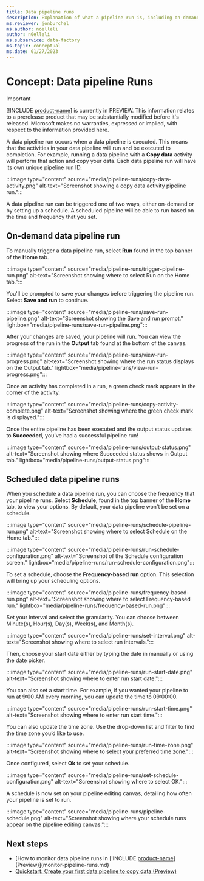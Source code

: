 ```yaml
---
title: Data pipeline runs
description: Explanation of what a pipeline run is, including on-demand and scheduled runs.
ms.reviewer: jonburchel
ms.author: noelleli
author: n0elleli
ms.subservice: data-factory
ms.topic: conceptual
ms.date: 01/27/2023
---
```


# Concept: Data pipeline Runs

> [!IMPORTANT]
> [!INCLUDE [product-name](../includes/product-name.md)] is currently in PREVIEW.
> This information relates to a prerelease product that may be substantially modified before it's released. Microsoft makes no warranties, expressed or implied, with respect to the information provided here.

A data pipeline run occurs when a data pipeline is executed. This means that the activities in your data pipeline will run and be executed to completion. For example, running a data pipeline with a **Copy data** activity will perform that action and copy your data. Each data pipeline run will have its own unique pipeline run ID.

:::image type="content" source="media/pipeline-runs/copy-data-activity.png" alt-text="Screenshot showing a copy data activity pipeline run.":::

A data pipeline run can be triggered one of two ways, either on-demand or by setting up a schedule. A scheduled pipeline will be able to run based on the time and frequency that you set.

## On-demand data pipeline run

To manually trigger a data pipeline run, select **Run** found in the top banner of the **Home** tab.

:::image type="content" source="media/pipeline-runs/trigger-pipeline-run.png" alt-text="Screenshot showing where to select Run on the Home tab.":::

You'll be prompted to save your changes before triggering the pipeline run. Select **Save and run** to continue.

:::image type="content" source="media/pipeline-runs/save-run-pipeline.png" alt-text="Screenshot showing the Save and run prompt." lightbox="media/pipeline-runs/save-run-pipeline.png":::

After your changes are saved, your pipeline will run. You can view the progress of the run in the **Output** tab found at the bottom of the canvas.

:::image type="content" source="media/pipeline-runs/view-run-progress.png" alt-text="Screenshot showing where the run status displays on the Output tab." lightbox="media/pipeline-runs/view-run-progress.png":::

Once an activity has completed in a run, a green check mark appears in the corner of the activity.

:::image type="content" source="media/pipeline-runs/copy-activity-complete.png" alt-text="Screenshot showing where the green check mark is displayed.":::

Once the entire pipeline has been executed and the output status updates to **Succeeded**, you've had a successful pipeline run!

:::image type="content" source="media/pipeline-runs/output-status.png" alt-text="Screenshot showing where Succeeded status shows in Output tab." lightbox="media/pipeline-runs/output-status.png":::

## Scheduled data pipeline runs

When you schedule a data pipeline run, you can choose the frequency that your pipeline runs. Select **Schedule**, found in the top banner of the **Home** tab, to view your options. By default, your data pipeline won't be set on a schedule.

:::image type="content" source="media/pipeline-runs/schedule-pipeline-run.png" alt-text="Screenshot showing where to select Schedule on the Home tab.":::

:::image type="content" source="media/pipeline-runs/run-schedule-configuration.png" alt-text="Screenshot of the Schedule configuration screen." lightbox="media/pipeline-runs/run-schedule-configuration.png":::

To set a schedule, choose the **Frequency-based run** option. This selection will bring up your scheduling options.

:::image type="content" source="media/pipeline-runs/frequency-based-run.png" alt-text="Screenshot showing where to select Frequency-based run." lightbox="media/pipeline-runs/frequency-based-run.png":::

Set your interval and select the granularity. You can choose between Minute(s), Hour(s), Day(s), Week(s), and Month(s).

:::image type="content" source="media/pipeline-runs/set-interval.png" alt-text="Screenshot showing where to select run intervals.":::

Then, choose your start date either by typing the date in manually or using the date picker.

:::image type="content" source="media/pipeline-runs/run-start-date.png" alt-text="Screenshot showing where to enter run start date.":::

You can also set a start time. For example, if you wanted your pipeline to run at 9:00 AM every morning, you can update the time to 09:00:00.

:::image type="content" source="media/pipeline-runs/run-start-time.png" alt-text="Screenshot showing where to enter run start time.":::

You can also update the time zone. Use the drop-down list and filter to find the time zone you’d like to use.

:::image type="content" source="media/pipeline-runs/run-time-zone.png" alt-text="Screenshot showing where to select your preferred time zone.":::

Once configured, select **Ok** to set your schedule.

:::image type="content" source="media/pipeline-runs/set-schedule-configuration.png" alt-text="Screenshot showing where to select OK.":::

A schedule is now set on your pipeline editing canvas, detailing how often your pipeline is set to run.

:::image type="content" source="media/pipeline-runs/pipeline-schedule.png" alt-text="Screenshot showing where your schedule runs appear on the pipeline editing canvas.":::

## Next steps

- [How to monitor data pipeline runs in [!INCLUDE [product-name](../includes/product-name.md)] (Preview)](monitor-pipeline-runs.md)
- [Quickstart: Create your first data pipeline to copy data (Preview)](create-first-pipeline.md)
